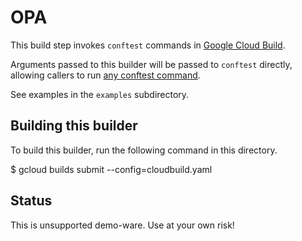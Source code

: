 # OPA

This build step invokes `conftest` commands in [Google Cloud Build](https://cloud.google.com/cloud-build).

Arguments passed to this builder will be passed to `conftest` directly, allowing
callers to run [any conftest command](https://www.conftest.dev/).

See examples in the `examples` subdirectory.

## Building this builder
To build this builder, run the following command in this directory.

$ gcloud builds submit --config=cloudbuild.yaml

## Status

This is unsupported demo-ware. Use at your own risk!
